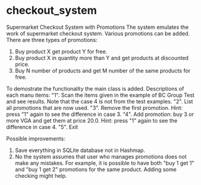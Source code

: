 # checkout_system
Supermarket Checkout System with Promotions
The system emulates the work of supermarket checkout system. Various promotions can be added. There are three types of promotions:
1. Buy product X get product Y for free.
2. Buy product X in quantity more than Y and get products at discounted price.
3. Buy N number of products and get M number of the same products for free.

To demostrate the functionality the main class is added. Descriptions of each manu items:
"1". Scan the items given in the example of BC Group Test and see results. Note that the case 4 is not from the test examples.
"2". List all promotions that are now used.
"3". Remove the first promotion. Hint: press "1" again to see the difference in case 3.
"4". Add promotion: buy 3 or more VGA and get them at price 20.0. Hint: press "1" again to see the difference in case 4.
"5". Exit

Possible improvements:
1. Save everything in SQLite database not in Hashmap.
2. No the system assumes that user who manages promotions does not make any mistakes. For example, it is possible to have both 
"buy 1 get 1" and "buy 1 get 2" promotions for the same product. Adding some checking might help.
